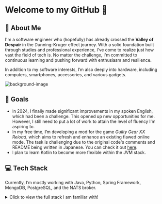 # Welcome to my GitHub 👋

## 👤 About Me

I'm a software engineer who (hopefully) has already crossed the **Valley of Despair** in the Dunning-Kruger effect journey. With a solid foundation built through studies and professional experience, I've come to realize just how vast the field of tech is. No matter the challenge, I'm committed to continuous learning and pushing forward with enthusiasm and resilience.

In addition to my software interests, I’m also deeply into hardware, including computers, smartphones, accessories, and various gadgets.

![background-image](https://github.com/user-attachments/assets/4ef34ad1-61ca-4df4-a567-5250f4ce04c5)

## 🎯 Goals

- In 2024, I finally made significant improvements in my spoken English, which had been a challenge. This opened up new opportunities for me. However, I still need to put a lot of work to attain the level of fluency I'm aspiring to.
- In my free time, I’m developing a mod for the game *Guilty Gear XX Reload*, which aims to refresh and enhance an existing flawed online mode. The task is challenging due to the original code's comments and README being written in Japanese. You can check it out [here](https://github.com/guilty-gear-xx-reload).
- I plan to learn Kotlin to become more flexible within the JVM stack.

## 💻 Tech Stack

Currently, I’m mostly working with Java, Python, Spring Framework, MongoDB, PostgreSQL, and the NATS broker.

<details>
<summary>Click to view the full stack I am familiar with!</summary>

- Java
- Python
- Spring Framework
- Hibernate
- JUnit
- Pytest
- PostgreSQL
- MongoDB
- Docker
- Kubernetes
- NATS
- Gradle
- Maven
- Grafana
- Kibana
- GitHub Actions
- GitLab CI/CD
- JetBrains
- Linux
- macOS
- Windows

</details>
